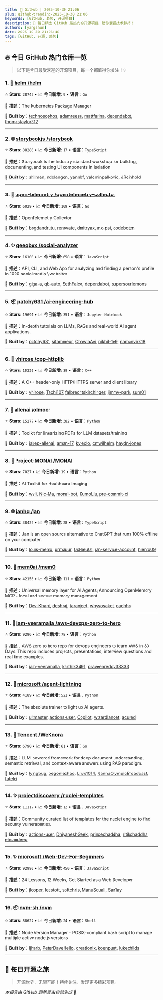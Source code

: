 ```yaml
---
title: 🚀 GitHub | 2025-10-30 21:06
slug: github-trending-2025-10-30 21:06
keywords: [GitHub, 趋势, 开源项目]
description: 🌟 每日精选 GitHub 最热门的开源项目，助你掌握技术脉搏！
authors: [yangshun]
date: 2025-10-30 21:06:48
tags: [GitHub, 开源, 趋势]
---
```


## 🔥 今日 GitHub 热门仓库一览

> 以下是今日最受欢迎的开源项目，每一个都值得你关注！💡

### 1. 🚦 [helm /helm](https://github.com/helm/helm)

⭐ **Stars**: `28745`   •   📈 **今日新增**: `9`   •   **语言**：`Go`

📝 **描述**：The Kubernetes Package Manager

🤝 **Built by**：[technosophos](https://github.com/technosophos), [adamreese](https://github.com/adamreese), [mattfarina](https://github.com/mattfarina), [dependabot](https://github.com/dependabot), [thomastaylor312](https://github.com/thomastaylor312)

---

### 2. 🌐 [storybookjs /storybook](https://github.com/storybookjs/storybook)

⭐ **Stars**: `88280`   •   📈 **今日新增**: `17`   •   **语言**：`TypeScript`

📝 **描述**：Storybook is the industry standard workshop for building, documenting, and testing UI components in isolation

🤝 **Built by**：[shilman](https://github.com/shilman), [ndelangen](https://github.com/ndelangen), [yannbf](https://github.com/yannbf), [valentinpalkovic](https://github.com/valentinpalkovic), [JReinhold](https://github.com/JReinhold)

---

### 3. 🚦 [open-telemetry /opentelemetry-collector](https://github.com/open-telemetry/opentelemetry-collector)

⭐ **Stars**: `6029`   •   📈 **今日新增**: `109`   •   **语言**：`Go`

📝 **描述**：OpenTelemetry Collector

🤝 **Built by**：[bogdandrutu](https://github.com/bogdandrutu), [renovate](https://github.com/renovate), [dmitryax](https://github.com/dmitryax), [mx-psi](https://github.com/mx-psi), [codeboten](https://github.com/codeboten)

---

### 4. ✨ [qeeqbox /social-analyzer](https://github.com/qeeqbox/social-analyzer)

⭐ **Stars**: `16100`   •   📈 **今日新增**: `658`   •   **语言**：`JavaScript`

📝 **描述**：API, CLI, and Web App for analyzing and finding a person's profile in 1000 social media \ websites

🤝 **Built by**：[giga-a](https://github.com/giga-a), [qb-auto](https://github.com/qb-auto), [SethFalco](https://github.com/SethFalco), [dependabot](https://github.com/dependabot), [supersourlemons](https://github.com/supersourlemons)

---

### 5. 📦 [patchy631 /ai-engineering-hub](https://github.com/patchy631/ai-engineering-hub)

⭐ **Stars**: `19691`   •   📈 **今日新增**: `351`   •   **语言**：`Jupyter Notebook`

📝 **描述**：In-depth tutorials on LLMs, RAGs and real-world AI agent applications.

🤝 **Built by**：[patchy631](https://github.com/patchy631), [sitammeur](https://github.com/sitammeur), [ChawlaAvi](https://github.com/ChawlaAvi), [nikhil-1e9](https://github.com/nikhil-1e9), [namanvirk18](https://github.com/namanvirk18)

---

### 6. 🔧 [yhirose /cpp-httplib](https://github.com/yhirose/cpp-httplib)

⭐ **Stars**: `15220`   •   📈 **今日新增**: `38`   •   **语言**：`C++`

📝 **描述**：A C++ header-only HTTP/HTTPS server and client library

🤝 **Built by**：[yhirose](https://github.com/yhirose), [Tachi107](https://github.com/Tachi107), [falbrechtskirchinger](https://github.com/falbrechtskirchinger), [jimmy-park](https://github.com/jimmy-park), [sum01](https://github.com/sum01)

---

### 7. 🐍 [allenai /olmocr](https://github.com/allenai/olmocr)

⭐ **Stars**: `15277`   •   📈 **今日新增**: `382`   •   **语言**：`Python`

📝 **描述**：Toolkit for linearizing PDFs for LLM datasets/training

🤝 **Built by**：[jakep-allenai](https://github.com/jakep-allenai), [aman-17](https://github.com/aman-17), [kyleclo](https://github.com/kyleclo), [cmwilhelm](https://github.com/cmwilhelm), [haydn-jones](https://github.com/haydn-jones)

---

### 8. 🐍 [Project-MONAI /MONAI](https://github.com/Project-MONAI/MONAI)

⭐ **Stars**: `7027`   •   📈 **今日新增**: `19`   •   **语言**：`Python`

📝 **描述**：AI Toolkit for Healthcare Imaging

🤝 **Built by**：[wyli](https://github.com/wyli), [Nic-Ma](https://github.com/Nic-Ma), [monai-bot](https://github.com/monai-bot), [KumoLiu](https://github.com/KumoLiu), [pre-commit-ci](https://github.com/pre-commit-ci)

---

### 9. 🌐 [janhq /jan](https://github.com/janhq/jan)

⭐ **Stars**: `38429`   •   📈 **今日新增**: `28`   •   **语言**：`TypeScript`

📝 **描述**：Jan is an open source alternative to ChatGPT that runs 100% offline on your computer.

🤝 **Built by**：[louis-menlo](https://github.com/louis-menlo), [urmauur](https://github.com/urmauur), [0xHieu01](https://github.com/0xHieu01), [jan-service-account](https://github.com/jan-service-account), [hiento09](https://github.com/hiento09)

---

### 10. 🐍 [mem0ai /mem0](https://github.com/mem0ai/mem0)

⭐ **Stars**: `42156`   •   📈 **今日新增**: `111`   •   **语言**：`Python`

📝 **描述**：Universal memory layer for AI Agents; Announcing OpenMemory MCP - local and secure memory management.

🤝 **Built by**：[Dev-Khant](https://github.com/Dev-Khant), [deshraj](https://github.com/deshraj), [taranjeet](https://github.com/taranjeet), [whysosaket](https://github.com/whysosaket), [cachho](https://github.com/cachho)

---

### 11. 🐍 [iam-veeramalla /aws-devops-zero-to-hero](https://github.com/iam-veeramalla/aws-devops-zero-to-hero)

⭐ **Stars**: `9296`   •   📈 **今日新增**: `78`   •   **语言**：`Python`

📝 **描述**：AWS zero to hero repo for devops engineers to learn AWS in 30 Days. This repo includes projects, presentations, interview questions and real time examples.

🤝 **Built by**：[iam-veeramalla](https://github.com/iam-veeramalla), [karthik3491](https://github.com/karthik3491), [praveenreddy33333](https://github.com/praveenreddy33333)

---

### 12. 🐍 [microsoft /agent-lightning](https://github.com/microsoft/agent-lightning)

⭐ **Stars**: `4189`   •   📈 **今日新增**: `521`   •   **语言**：`Python`

📝 **描述**：The absolute trainer to light up AI agents.

🤝 **Built by**：[ultmaster](https://github.com/ultmaster), [actions-user](https://github.com/actions-user), [Copilot](https://github.com/Copilot), [wizardlancet](https://github.com/wizardlancet), [acured](https://github.com/acured)

---

### 13. 🚦 [Tencent /WeKnora](https://github.com/Tencent/WeKnora)

⭐ **Stars**: `6790`   •   📈 **今日新增**: `61`   •   **语言**：`Go`

📝 **描述**：LLM-powered framework for deep document understanding, semantic retrieval, and context-aware answers using RAG paradigm.

🤝 **Built by**：[lyingbug](https://github.com/lyingbug), [begoniezhao](https://github.com/begoniezhao), [Liwx1014](https://github.com/Liwx1014), [NannaOlympicBroadcast](https://github.com/NannaOlympicBroadcast), [fatelei](https://github.com/fatelei)

---

### 14. ✨ [projectdiscovery /nuclei-templates](https://github.com/projectdiscovery/nuclei-templates)

⭐ **Stars**: `11117`   •   📈 **今日新增**: `12`   •   **语言**：`JavaScript`

📝 **描述**：Community curated list of templates for the nuclei engine to find security vulnerabilities.

🤝 **Built by**：[actions-user](https://github.com/actions-user), [DhiyaneshGeek](https://github.com/DhiyaneshGeek), [princechaddha](https://github.com/princechaddha), [ritikchaddha](https://github.com/ritikchaddha), [ehsandeep](https://github.com/ehsandeep)

---

### 15. ✨ [microsoft /Web-Dev-For-Beginners](https://github.com/microsoft/Web-Dev-For-Beginners)

⭐ **Stars**: `92990`   •   📈 **今日新增**: `450`   •   **语言**：`JavaScript`

📝 **描述**：24 Lessons, 12 Weeks, Get Started as a Web Developer

🤝 **Built by**：[jlooper](https://github.com/jlooper), [leestott](https://github.com/leestott), [softchris](https://github.com/softchris), [ManuSquall](https://github.com/ManuSquall), [San1ay](https://github.com/San1ay)

---

### 16. 📦 [nvm-sh /nvm](https://github.com/nvm-sh/nvm)

⭐ **Stars**: `88627`   •   📈 **今日新增**: `24`   •   **语言**：`Shell`

📝 **描述**：Node Version Manager - POSIX-compliant bash script to manage multiple active node.js versions

🤝 **Built by**：[ljharb](https://github.com/ljharb), [PeterDaveHello](https://github.com/PeterDaveHello), [creationix](https://github.com/creationix), [koenpunt](https://github.com/koenpunt), [lukechilds](https://github.com/lukechilds)

---

## 🌈 每日开源之旅

> 开源世界，无限可能！持续关注，发现更多精彩项目。

*本报告由 GitHub 趋势爬虫自动生成 🤖*

